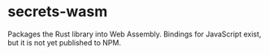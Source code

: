 # secrets-wasm

Packages the Rust library into Web Assembly. Bindings for JavaScript exist, but it is not yet published to NPM.
